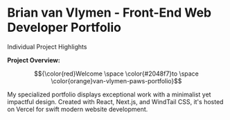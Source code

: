 # Brian van Vlymen - Front-End Web Developer Portfolio 
Individual Project Highlights

**Project Overview:**

$${\color{red}Welcome \space \color{#2048f7}to \space \color{orange}van-vlymen-paws-portfolio}$$ 

My specialized portfolio displays exceptional work with a minimalist yet impactful design. Created with React, Next.js, and WindTail CSS, it's hosted on Vercel for swift modern website development.

